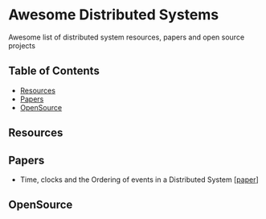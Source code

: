 # Awesome Distributed Systems

Awesome list of distributed system resources, papers and open source projects

## Table of Contents

- [Resources](#resources)
- [Papers](#papers)
- [OpenSource](#opensource)


## Resources

## Papers

- Time, clocks and the Ordering of events in a Distributed System [[paper](https://lamport.azurewebsites.net/pubs/time-clocks.pdf)]

## OpenSource
